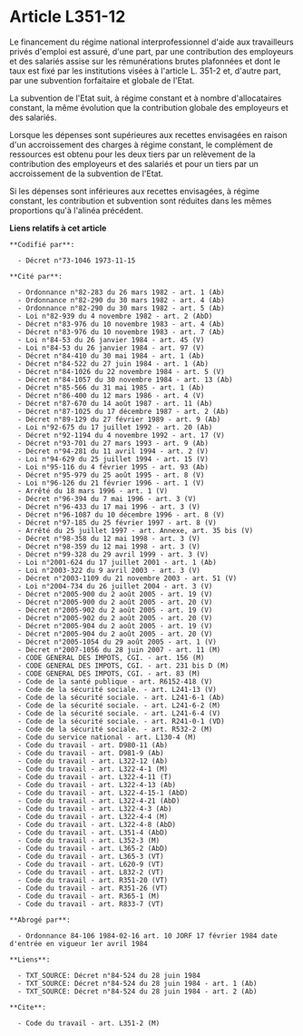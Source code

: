# Article L351-12

Le financement du régime national interprofessionnel d'aide aux travailleurs privés d'emploi est assuré, d'une part, par une
contribution des employeurs et des salariés assise sur les rémunérations brutes plafonnées et dont le taux est fixé par les
institutions visées à l'article L. 351-2 et, d'autre part, par une subvention forfaitaire et globale de l'Etat.

La subvention de l'Etat suit, à régime constant et à nombre d'allocataires constant, la même évolution que la contribution
globale des employeurs et des salariés.

Lorsque les dépenses sont supérieures aux recettes envisagées en raison d'un accroissement des charges à régime constant, le
complément de ressources est obtenu pour les deux tiers par un relèvement de la contribution des employeurs et des salariés
et pour un tiers par un accroissement de la subvention de l'Etat.

Si les dépenses sont inférieures aux recettes envisagées, à régime constant, les contribution et subvention sont réduites
dans les mêmes proportions qu'à l'alinéa précédent.

**Liens relatifs à cet article**

	**Codifié par**:

	  - Décret n°73-1046 1973-11-15

	**Cité par**:

	  - Ordonnance n°82-283 du 26 mars 1982 - art. 1 (Ab)
	  - Ordonnance n°82-290 du 30 mars 1982 - art. 4 (Ab)
	  - Ordonnance n°82-290 du 30 mars 1982 - art. 5 (Ab)
	  - Loi n°82-939 du 4 novembre 1982 - art. 2 (AbD)
	  - Décret n°83-976 du 10 novembre 1983 - art. 4 (Ab)
	  - Décret n°83-976 du 10 novembre 1983 - art. 7 (Ab)
	  - Loi n°84-53 du 26 janvier 1984 - art. 45 (V)
	  - Loi n°84-53 du 26 janvier 1984 - art. 97 (V)
	  - Décret n°84-410 du 30 mai 1984 - art. 1 (Ab)
	  - Décret n°84-522 du 27 juin 1984 - art. 1 (Ab)
	  - Décret n°84-1026 du 22 novembre 1984 - art. 5 (V)
	  - Décret n°84-1057 du 30 novembre 1984 - art. 13 (Ab)
	  - Décret n°85-566 du 31 mai 1985 - art. 1 (Ab)
	  - Décret n°86-400 du 12 mars 1986 - art. 4 (V)
	  - Décret n°87-670 du 14 août 1987 - art. 11 (Ab)
	  - Décret n°87-1025 du 17 décembre 1987 - art. 2 (Ab)
	  - Décret n°89-129 du 27 février 1989 - art. 9 (Ab)
	  - Loi n°92-675 du 17 juillet 1992 - art. 20 (Ab)
	  - Décret n°92-1194 du 4 novembre 1992 - art. 17 (V)
	  - Décret n°93-701 du 27 mars 1993 - art. 9 (Ab)
	  - Décret n°94-281 du 11 avril 1994 - art. 2 (V)
	  - Loi n°94-629 du 25 juillet 1994 - art. 15 (V)
	  - Loi n°95-116 du 4 février 1995 - art. 93 (Ab)
	  - Décret n°95-979 du 25 août 1995 - art. 8 (V)
	  - Loi n°96-126 du 21 février 1996 - art. 1 (V)
	  - Arrêté du 18 mars 1996 - art. 1 (V)
	  - Décret n°96-394 du 7 mai 1996 - art. 3 (V)
	  - Décret n°96-433 du 17 mai 1996 - art. 3 (V)
	  - Décret n°96-1087 du 10 décembre 1996 - art. 8 (V)
	  - Décret n°97-185 du 25 février 1997 - art. 8 (V)
	  - Arrêté du 25 juillet 1997 - art. Annexe, art. 35 bis (V)
	  - Décret n°98-358 du 12 mai 1998 - art. 3 (V)
	  - Décret n°98-359 du 12 mai 1998 - art. 3 (V)
	  - Décret n°99-328 du 29 avril 1999 - art. 3 (V)
	  - Loi n°2001-624 du 17 juillet 2001 - art. 1 (Ab)
	  - Loi n°2003-322 du 9 avril 2003 - art. 3 (V)
	  - Décret n°2003-1109 du 21 novembre 2003 - art. 51 (V)
	  - Loi n°2004-734 du 26 juillet 2004 - art. 3 (V)
	  - Décret n°2005-900 du 2 août 2005 - art. 19 (V)
	  - Décret n°2005-900 du 2 août 2005 - art. 20 (V)
	  - Décret n°2005-902 du 2 août 2005 - art. 19 (V)
	  - Décret n°2005-902 du 2 août 2005 - art. 20 (V)
	  - Décret n°2005-904 du 2 août 2005 - art. 19 (V)
	  - Décret n°2005-904 du 2 août 2005 - art. 20 (V)
	  - Décret n°2005-1054 du 29 août 2005 - art. 1 (V)
	  - Décret n°2007-1056 du 28 juin 2007 - art. 11 (M)
	  - CODE GENERAL DES IMPOTS, CGI. - art. 156 (M)
	  - CODE GENERAL DES IMPOTS, CGI. - art. 231 bis D (M)
	  - CODE GENERAL DES IMPOTS, CGI. - art. 83 (M)
	  - Code de la santé publique - art. R6152-418 (V)
	  - Code de la sécurité sociale. - art. L241-13 (V)
	  - Code de la sécurité sociale. - art. L241-6-1 (Ab)
	  - Code de la sécurité sociale. - art. L241-6-2 (M)
	  - Code de la sécurité sociale. - art. L241-6-4 (V)
	  - Code de la sécurité sociale. - art. R241-0-1 (VD)
	  - Code de la sécurité sociale. - art. R532-2 (M)
	  - Code du service national - art. L130-4 (M)
	  - Code du travail - art. D980-11 (Ab)
	  - Code du travail - art. D981-9 (Ab)
	  - Code du travail - art. L322-12 (Ab)
	  - Code du travail - art. L322-4-1 (M)
	  - Code du travail - art. L322-4-11 (T)
	  - Code du travail - art. L322-4-13 (Ab)
	  - Code du travail - art. L322-4-15-1 (AbD)
	  - Code du travail - art. L322-4-21 (AbD)
	  - Code du travail - art. L322-4-3 (Ab)
	  - Code du travail - art. L322-4-4 (M)
	  - Code du travail - art. L322-4-8 (AbD)
	  - Code du travail - art. L351-4 (AbD)
	  - Code du travail - art. L352-3 (M)
	  - Code du travail - art. L365-2 (AbD)
	  - Code du travail - art. L365-3 (VT)
	  - Code du travail - art. L620-9 (VT)
	  - Code du travail - art. L832-2 (VT)
	  - Code du travail - art. R351-20 (VT)
	  - Code du travail - art. R351-26 (VT)
	  - Code du travail - art. R365-1 (M)
	  - Code du travail - art. R833-7 (VT)

	**Abrogé par**:

	  - Ordonnance 84-106 1984-02-16 art. 10 JORF 17 février 1984 date d'entrée en vigueur 1er avril 1984

	**Liens**:

	  - TXT_SOURCE: Décret n°84-524 du 28 juin 1984
	  - TXT_SOURCE: Décret n°84-524 du 28 juin 1984 - art. 1 (Ab)
	  - TXT_SOURCE: Décret n°84-524 du 28 juin 1984 - art. 2 (Ab)

	**Cite**:

	  - Code du travail - art. L351-2 (M)

